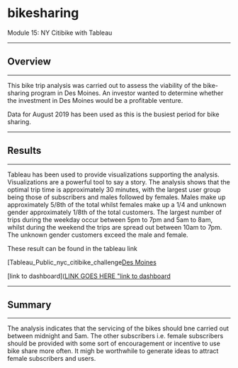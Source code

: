 # bikesharing

Module 15: NY Citibike with Tableau
___
 
## Overview
___

This bike trip analysis was carried out to assess the viability of the bike-sharing program in Des Moines. An investor wanted to determine whether the investment in Des Moines would be a profitable venture.
 
Data for August 2019 has been used as this is the busiest period for bike sharing. 
___

## Results
___

Tableau has been used to provide visualizations supporting the analysis. Visualizations are a powerful tool to say a story. The analysis shows that the optimal trip time is approximately 30 minutes, with the largest user group being those of subscribers and males followed by females. Males make up approximately 5/8th of the total whilst females make up a 1/4 and unknown gender approximately 1/8th of the total customers. The largest number of trips during the weekday occur between 5pm to 7pm and 5am to 8am, whilst during the weekend the trips are spread out between 10am to 7pm. The unknown gender customers exceed the male and female.

These result can be found in the tableau link

[Tableau_Public_nyc_citibike_challenge[Des Moines](https://public.tableau.com/views/nyc_citibike_challenge_16702710513840/DesMoinesNycCitibikeTripAnalysis_1?:language=en-US&:display_count=n&:origin=viz_share_link)


[link to dashboard]([LINK GOES HERE "link to dashboard](https://public.tableau.com/views/nyc_citibike_challenge_16702710513840/DesMoinesNycCitibikeTripAnalysis_1?:language=en-US&:display_count=n&:origin=viz_share_link")
___

## Summary
___

The analysis indicates that the servicing of the bikes should bne carried out between midnight and 5am. The other subscribers i.e. female subscribers should be provided with some sort of encouragement or incentive to use bike share more often. It migh be worthwhile to generate ideas to attract female subscribers and users. 
